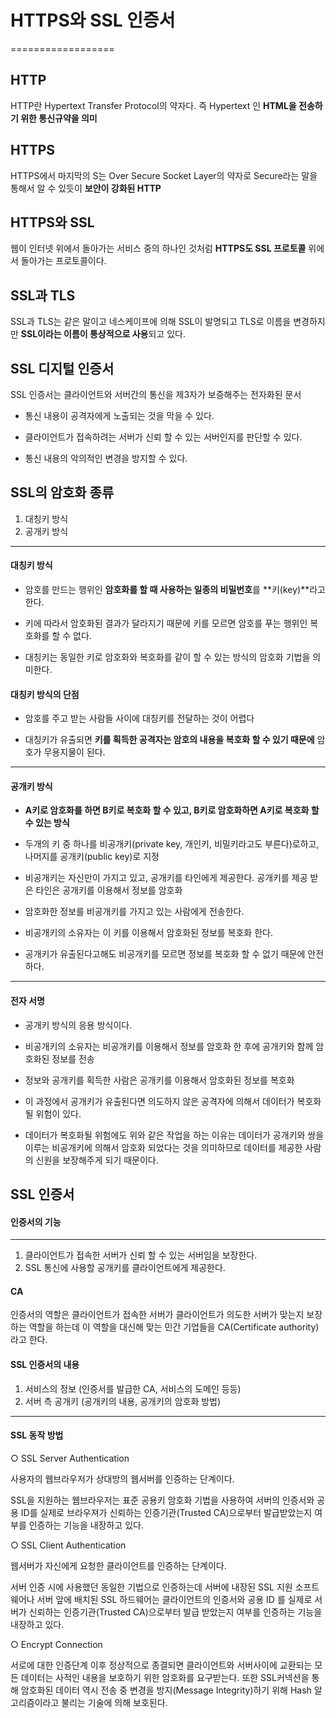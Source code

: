 # HTTPS와 SSL 인증서
==================

## HTTP
HTTP란 Hypertext Transfer Protocol의 약자다. 즉 Hypertext 인 **HTML을 전송하기 위한 통신규약을 의미**

## HTTPS
HTTPS에서 마지막의 S는 Over Secure Socket Layer의 약자로 Secure라는 말을 통해서 알 수 있듯이 **보안이 강화된 HTTP**


## HTTPS와 SSL
웹이 인터넷 위에서 돌아가는 서비스 중의 하나인 것처럼 **HTTPS도 SSL 프로토콜** 위에서 돌아가는 프로토콜이다.

## SSL과 TLS
SSL과 TLS는 같은 말이고 네스케이프에 의해 SSL이 발명되고 TLS로 이름을 변경하지만 **SSL이라는 이름이 통상적으로 사용**되고 있다.

## SSL 디지털 인증서
SSL 인증서는 클라이언트와 서버간의 통신을 제3자가 보증해주는 전자화된 문서

- 통신 내용이 공격자에게 노출되는 것을 막을 수 있다.

- 클라이언트가 접속하려는 서버가 신뢰 할 수 있는 서버인지를 판단할 수 있다.

- 통신 내용의 악의적인 변경을 방지할 수 있다.


## SSL의 암호화 종류
1. 대칭키 방식
2. 공개키 방식



_ _ _



#### 대칭키 방식
- 암호를 만드는 행위인 **암호화를 할 때 사용하는 일종의 비밀번호**를 **키(key)**라고 한다.

- 키에 따라서 암호화된 결과가 달라지기 때문에 키를 모르면 암호를 푸는 행위인 복호화를 할 수 없다.

-  대칭키는 동일한 키로 암호화와 복호화를 같이 할 수 있는 방식의 암호화 기법을 의미한다.

#### 대칭키 방식의 단점
- 암호를 주고 받는 사람들 사이에 대칭키를 전달하는 것이 어렵다

- 대칭키가 유출되면 **키를 획득한 공격자는 암호의 내용을 복호화 할 수 있기 때문에** 암호가 무용지물이 된다.



_ _ _
#### 공개키 방식
- **A키로 암호화를 하면 B키로 복호화 할 수 있고, B키로 암호화하면 A키로 복호화 할 수 있는 방식**

- 두개의 키 중 하나를 비공개키(private key, 개인키, 비밀키라고도 부른다)로하고, 나머지를 공개키(public key)로 지정

- 비공개키는 자신만이 가지고 있고, 공개키를 타인에게 제공한다. 공개키를 제공 받은 타인은 공개키를 이용해서 정보를 암호화

- 암호화한 정보를 비공개키를 가지고 있는 사람에게 전송한다.

- 비공개키의 소유자는 이 키를 이용해서 암호화된 정보를 복호화 한다.

- 공개키가 유출된다고해도 비공개키를 모르면 정보를 복호화 할 수 없기 때문에 안전하다.

_ _ _
#### 전자 서명
- 공개키 방식의 응용 방식이다.

- 비공개키의 소유자는 비공개키를 이용해서 정보를 암호화 한 후에 공개키와 함께 암호화된 정보를 전송

- 정보와 공개키를 획득한 사람은 공개키를 이용해서 암호화된 정보를 복호화

- 이 과정에서 공개키가 유출된다면 의도하지 않은 공격자에 의해서 데이터가 복호화 될 위험이 있다.

- 데이터가 복호화될 위험에도 위와 같은 작업을 하는 이유는 데이터가 공개키와 쌍을 이루는 비공개키에 의해서 암호화 되었다는 것을 의미하므로 데이터를 제공한 사람의 신원을 보장해주게 되기 때문이다.


## SSL 인증서

#### 인증서의 기능
_ _ _
1. 클라이언트가 접속한 서버가 신뢰 할 수 있는 서버임을 보장한다.
2. SSL 통신에 사용할 공개키를 클라이언트에게 제공한다.


#### CA
인증서의 역할은 클라이언트가 접속한 서버가 클라이언트가 의도한 서버가 맞는지 보장하는 역할을 하는데 이 역할을 대신해 맞는 민간 기업들을 CA(Certificate authority)라고 한다.

#### SSL 인증서의 내용
1. 서비스의 정보 (인증서를 발급한 CA, 서비스의 도메인 등등)
2. 서버 측 공개키 (공개키의 내용, 공개키의 암호화 방법)


_ _ _
#### SSL 동작 방법
○ SSL Server Authentication

사용자의 웹브라우저가 상대방의 웹서버를 인증하는 단계이다.

SSL을 지원하는 웹브라우저는 표준 공용키 암호화 기법을 사용하여 서버의 인증서와 공용 ID를 실제로 브라우져가 신뢰하는 인증기관(Trusted CA)으로부터 발급받았는지 여부를 인증하는 기능을 내장하고 있다.


○ SSL Client Authentication

웹서버가 자신에게 요청한 클라이언트를 인증하는 단계이다.

서버 인증 시에 사용했던 동일한 기법으로 인증하는데 서버에 내장된 SSL 지원 소프트웨어나 서버 앞에 배치된 SSL 하드웨어는 클라이언트의 인증서와 공용 ID 를 실제로 서버가 신뢰하는 인증기관(Trusted CA)으로부터 발급 받았는지 여부를 인증하는 기능을 내장하고 있다.


○ Encrypt Connection

서로에 대한 인증단계 이후 정상적으로 종결되면 클라이언트와 서버사이에 교환되는 모든 데이터는 사적인 내용을 보호하기 위한 암호화를 요구받는다. 또한 SSL커넥션을 통해 암호화된 데이터 역시 전송 중 변경을 방지(Message Integrity)하기 위해 Hash 알고리즘이라고 불리는 기술에 의해 보호된다.







